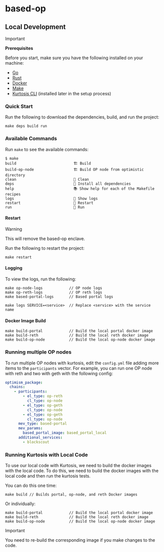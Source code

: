 # based-op

## Local Development

> [!IMPORTANT]
>
> **Prerequisites**
>
> Before you start, make sure you have the following installed on your machine:
>
> - [Go](https://golang.org/dl/)
> - [Rust](https://www.rust-lang.org/tools/install)
> - [Docker](https://docs.docker.com/get-docker/)
> - [Make](https://www.gnu.org/software/make/)
> - [Kurtosis CLI](https://docs.kurtosis.com/install/) (installed later in the setup process)

### Quick Start

Run the following to download the dependencies, build, and run the project:

```Shell
make deps build run
```

### Available Commands

Run `make` to see the available commands:

```Shell
$ make
build                          🏗️ Build
build-op-node                  🏗️ Build OP node from optimistic directory
clean                          🧹 Clean
deps                           🚀 Install all dependencies
help                           📚 Show help for each of the Makefile recipes
logs                           📜 Show logs
restart                        🔄 Restart
run                            🚀 Run
```

#### Restart

> [!WARNING]
> This will remove the based-op enclave.

Run the following to restart the project:

```
make restart
```

#### Logging

To view the logs, run the following:

```Shell
make op-node-logs            // OP node logs
make op-reth-logs            // OP reth logs
make based-portal-logs       // Based portal logs

make logs SERVICE=<service>  // Replace <service> with the service name
```

#### Docker Image Build

```Shell
make build-portal            // Build the local portal docker image
make build-reth              // Build the local reth docker image
make build-op-node           // Build the local op-node docker image
```

### Running multiple OP nodes

To run multiple OP nodes with kurtosis, edit the `config.yml` file adding more items to the `participants` vector. For example, you can run one OP node with reth and two with geth with the following config:

```yaml
optimism_package:
  chains:
    - participants:
        - el_type: op-reth
          cl_type: op-node
        - el_type: op-geth
          cl_type: op-node
        - el_type: op-geth
          cl_type: op-node
      mev_type: based-portal
      mev_params:
        based_portal_image: based_portal_local
      additional_services:
        - blockscout
```

### Running Kurtosis with Local Code

To use our local code with Kurtosis, we need to build the docker images with the local code. To do this, we need to build the docker images with the local code and then run the kurtosis tests.

You can do this one time:

```Shell
make build // Builds portal, op-node, and reth Docker images
```

Or individually:

```Shell
make build-portal            // Build the local portal docker image
make build-reth              // Build the local reth docker image
make build-op-node           // Build the local op-node docker image
```

> [!IMPORTANT]
> You need to re-build the corresponding image if you make changes to the code.
